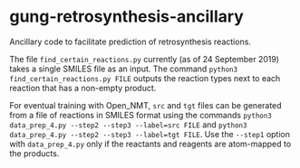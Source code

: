 # gung-retrosynthesis-ancillary
Ancillary code to facilitate prediction of retrosynthesis reactions.

The file `find_certain_reactions.py` currently (as of 24 September 2019) takes a single SMILES file as an input. The command `python3 find_certain_reactions.py FILE` outputs the reaction types next to each reaction that has a non-empty product.

For eventual training with Open_NMT, `src` and `tgt` files can be generated from a file of reactions in SMILES format using the commands `python3 data_prep_4.py --step2 --step3 --label=src FILE` and `python3 data_prep_4.py --step2 --step3 --label=tgt FILE`. Use the `--step1` option with `data_prep_4.py` only if the reactants and reagents are atom-mapped to the products.
